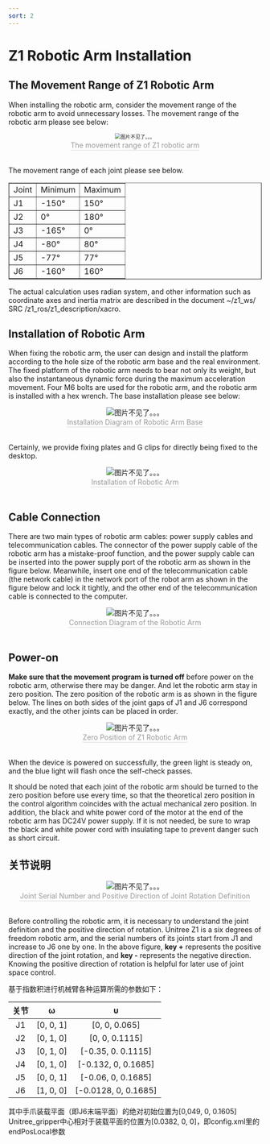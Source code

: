 ```yaml
---
sort: 2
---
```


# Z1 Robotic Arm Installation

## The Movement Range of Z1 Robotic Arm

When installing the robotic arm, consider the movement range of the robotic arm to avoid unnecessary losses. The movement range of the robotic arm please see below:

<center>
<img src="../img/range.png" style="zoom:70%" alt=" 图片不见了。。。 "/>
<br>
<div style="color:orange; border-bottom: 0.1px solid #d9d9d9;
display: inline-block;
color: #999;
padding: 1px;">The movement range of Z1 robotic arm</div>
</center>
<br>

The movement range of each joint please see below.

<center>
<table border="1">
    <tr><td>Joint</td><td>Minimum</td><td>Maximum</td></tr>
    <tr><td>J1</td><td>-150°</td><td>150°</td></tr>
    <tr><td>J2</td><td>0°</td><td>180°</td></tr>
    <tr><td>J3</td><td>-165°</td><td>0°</td></tr>
    <tr><td>J4</td><td>-80°</td><td>80°</td></tr>
    <tr><td>J5</td><td>-77°</td><td>77°</td></tr>
    <tr><td>J6</td><td>-160°</td><td>160°</td></tr>
</table>
</center>

The actual calculation uses radian system, and other information such as coordinate axes and inertia matrix are described in the document ~/z1_ws/ SRC /z1_ros/z1_description/xacro.

## Installation of Robotic Arm

When fixing the robotic arm, the user can design and install the platform according to the hole size of the robotic arm base and the real environment. The fixed platform of the robotic arm needs to bear not only its weight, but also the instantaneous dynamic force during the maximum acceleration movement. Four M6 bolts are used for the robotic arm, and the robotic arm is installed with a hex wrench. The base installation please see below:

<center>
<img src="../img/arm_buttom.png" style="zoom:100%" alt=" 图片不见了。。。 "/>
<br>
<div style="color:orange; border-bottom: 0.1px solid #d9d9d9;
display: inline-block;
color: #999;
padding: 1px;">Installation Diagram of Robotic Arm Base</div>
</center>
<br>

Certainly, we provide fixing plates and G clips for directly being fixed to the desktop.

<center>
<img src="../img/arm_install.jpg" style="zoom:100%" alt=" 图片不见了。。。 "/>
<br>
<div style="color:orange; border-bottom: 0.1px solid #d9d9d9;
display: inline-block;
color: #999;
padding: 1px;">Installation of Robotic Arm</div>
</center>
<br>

## Cable Connection

There are two main types of robotic arm cables: power supply cables and telecommunication cables. The connector of the power supply cable of the robotic arm has a mistake-proof function, and the power supply cable can be inserted into the power supply port of the robotic arm as shown in the figure below. Meanwhile, insert one end of the telecommunication cable (the network cable) in the network port of the robot arm as shown in the figure below and lock it tightly, and the other end of the telecommunication cable is connected to the computer.

<center>
<img src="../img/arm_xianlan.jpg" style="zoom:100%" alt=" 图片不见了。。。 "/>
<br>
<div style="color:orange; border-bottom: 0.1px solid #d9d9d9;
display: inline-block;
color: #999;
padding: 1px;">Connection Diagram of the Robotic Arm</div>
</center>
<br>

## Power-on

**Make sure that the movement program is turned off** before power on the robotic arm, otherwise there may be danger. And let the robotic arm stay in zero position. The zero position of the robotic arm is as shown in the figure below. The lines on both sides of the joint gaps of J1 and J6 correspond exactly, and the other joints can be placed in order.
<center>
<img src="../img/arm_powerOn.png" style="zoom:100%" alt=" 图片不见了。。。 "/>
<br>
<div style="color:orange; border-bottom: 0.1px solid #d9d9d9;
display: inline-block;
color: #999;
padding: 1px;">Zero Position of Z1 Robotic Arm</div>
</center>
<br>

When the device is powered on successfully, the green light is steady on, and the blue light will flash once the self-check passes.

It should be noted that each joint of the robotic arm should be turned to the zero position before use every time, so that the theoretical zero position in the control algorithm coincides with the actual mechanical zero position. In addition, the black and white power cord of the motor at the end of the robotic arm has DC24V power supply. If it is not needed, be sure to wrap the black and white power cord with insulating tape to prevent danger such as short circuit.

## 关节说明

<center>
<img src="../img/z1_arm_coordinate.png" style="zoom:100%" alt=" 图片不见了。。。 "/>
<br>
<div style="color:orange; border-bottom: 0.1px solid #d9d9d9;
display: inline-block;
color: #999;
padding: 1px;">Joint Serial Number and Positive Direction of Joint Rotation Definition</div>
</center>
<br>

Before controlling the robotic arm, it is necessary to understand the joint definition and the positive direction of rotation. Unitree Z1 is a six degrees of freedom robotic arm, and the serial numbers of its joints start from J1 and increase to J6 one by one. In the above figure, **key +** represents the positive direction of the joint rotation, and **key -** represents the negative  direction. Knowing the positive direction of rotation is helpful for later use of joint space control.

基于指数积进行机械臂各种运算所需的参数如下：

|关节|ω|υ|
|:-:|:-:|:-:|
|J1|[0, 0, 1]|[0, 0, 0.065]|
|J2|[0, 1, 0]|[0, 0, 0.1115]|
|J3|[0, 1, 0]|[-0.35, 0. 0.1115]|
|J4|[0, 1, 0]|[-0.132, 0, 0.1685]|
|J5|[0, 0, 1]|[-0.06, 0, 0.1685]|
|J6|[1, 0, 0]|[-0.0128, 0, 0.1685]|

其中手爪装载平面（即J6末端平面）的绝对初始位置为[0,049, 0, 0.1605]
Unitree_gripper中心相对于装载平面的位置为[0.0382, 0, 0]，即config.xml里的endPosLocal参数
